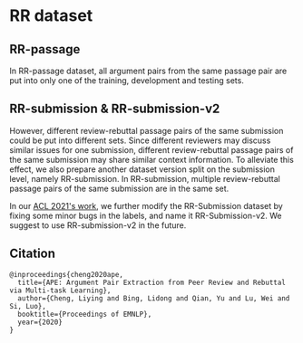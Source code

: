 # RR dataset

## RR-passage
In RR-passage dataset, all argument pairs from the same passage pair are put into only one of the training, development and testing sets. 

## RR-submission & RR-submission-v2
However, different review-rebuttal passage pairs of the same submission could be put into different sets.
Since different reviewers may discuss similar issues for one submission, different review-rebuttal passage pairs of the same submission may share similar context information.
To alleviate this effect, we also prepare another dataset version split on the submission level, namely RR-submission.
In RR-submission, multiple review-rebuttal passage pairs of the same submission are in the same set.

In our [ACL 2021's work](https://aclanthology.org/2021.acl-long.496.pdf), we further modify the RR-Submission dataset by fixing some minor bugs in the labels, and name it RR-Submission-v2. We suggest to use RR-submission-v2 in the future.


## Citation
```
@inproceedings{cheng2020ape,
  title={APE: Argument Pair Extraction from Peer Review and Rebuttal via Multi-task Learning},
  author={Cheng, Liying and Bing, Lidong and Qian, Yu and Lu, Wei and Si, Luo},
  booktitle={Proceedings of EMNLP},
  year={2020}
}
```
